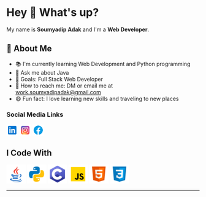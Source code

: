 # Hey 👋 What's up?

My name is **Soumyadip Adak** and I'm a **Web Developer**.

## 🔗 About Me

- 📚 I'm currently learning Web Development and Python programming
- 💬 Ask me about Java
- 🎯 Goals: Full Stack Web Developer
- 📧 How to reach me: DM or email me at [work.soumyadipadak@gmail.com](mailto:work.soumyadipadak@gmail.com)
- 😄 Fun fact: I love learning new skills and traveling to new places

### Social Media Links

<p align="left">
    <a href="https://www.linkedin.com/in/soumyadip-adak-a19b03281/" target="_blank"><img src="linkedin.png" alt="LinkedIn Icon" width="30px" height="auto"></a>
    <a href="https://www.instagram.com/soumyadip_adak8888" target="_blank"><img src="instagram.png" alt="Instagram Icon" width="30px" height="auto"></a>
    <a href="https://www.facebook.com/soumyadip.adak.99" target="_blank"><img src="facebook.png" alt="Facebook Icon" width="30px" height="auto"></a>
</p>

## I Code With

<p align="left">
    <img src="java.png" alt="Java Icon" width="50px" height="50px">
    <img src="python.png" alt="Python Icon" width="50px" height="50px">
    <img src="c-programming.png" alt="C Icon" width="50px" height="50px">
    <img src="javascript.png" alt="JavaScript Icon" width="50px" height="auto">
    <img src="html.png" alt="HTML5 Icon" width="50px" height="auto">
    <img src="css.png" alt="CSS3 Icon" width="50px" height="auto">
</p>

---

